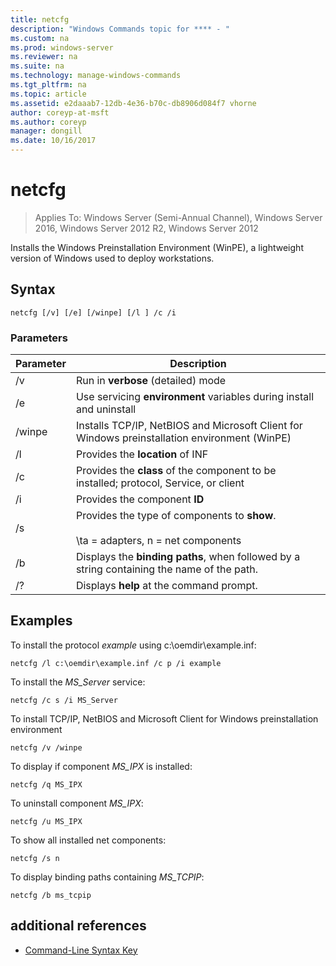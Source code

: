 ```yaml
---
title: netcfg
description: "Windows Commands topic for **** - "
ms.custom: na
ms.prod: windows-server
ms.reviewer: na
ms.suite: na
ms.technology: manage-windows-commands
ms.tgt_pltfrm: na
ms.topic: article
ms.assetid: e2daaab7-12db-4e36-b70c-db8906d084f7 vhorne
author: coreyp-at-msft
ms.author: coreyp
manager: dongill
ms.date: 10/16/2017
---
```

# netcfg

>Applies To: Windows Server (Semi-Annual Channel), Windows Server 2016, Windows Server 2012 R2, Windows Server 2012

Installs the Windows Preinstallation Environment (WinPE), a lightweight version of Windows used to deploy workstations.
## Syntax
```
netcfg [/v] [/e] [/winpe] [/l ] /c /i
```
### Parameters
|Parameter|Description|
|-------|--------|
|/v|Run in **verbose** (detailed) mode|
|/e|Use servicing **environment** variables during install and uninstall|
|/winpe|Installs TCP/IP, NetBIOS and Microsoft Client for Windows preinstallation environment (WinPE)|
|/l|Provides the **location** of INF|
|/c|Provides the **class** of the component to be installed; protocol, Service, or client|
|/i|Provides the component **ID**|
|/s|Provides the type of components to **show**.<br /><br />\ta = adapters, n = net components|
|/b|Displays the **binding paths**, when followed by a string containing the name of the path.|
|/?|Displays **help** at the command prompt.|

## <a name="BKMK_Examples"></a>Examples

To install the protocol *example* using c:\oemdir\example.inf:
```
netcfg /l c:\oemdir\example.inf /c p /i example
```
To install the *MS_Server* service:
```
netcfg /c s /i MS_Server
```
To install TCP/IP, NetBIOS and Microsoft Client for Windows preinstallation environment
```
netcfg /v /winpe
```
To display if component *MS_IPX* is installed:
```
netcfg /q MS_IPX
```
To uninstall component *MS_IPX*:
```
netcfg /u MS_IPX
```
To show all installed net components:
```
netcfg /s n
```
To display binding paths containing *MS_TCPIP*:
```
netcfg /b ms_tcpip
```
## additional references
-   [Command-Line Syntax Key](command-line-syntax-key.md)
